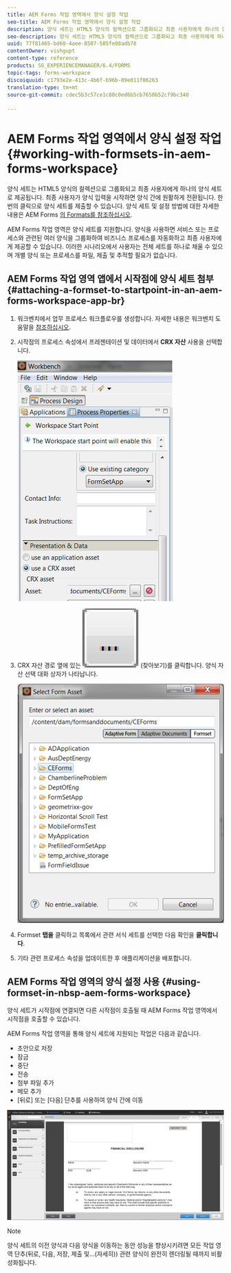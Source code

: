 ```yaml
---
title: AEM Forms 작업 영역에서 양식 설정 작업
seo-title: AEM Forms 작업 영역에서 양식 설정 작업
description: 양식 세트는 HTML5 양식의 컬렉션으로 그룹화되고 최종 사용자에게 하나의 양식 세트로 제공됩니다. AEM Forms 작업 영역에서 양식 세트를 사용하여 작업하는 방법을 알아봅니다.
seo-description: 양식 세트는 HTML5 양식의 컬렉션으로 그룹화되고 최종 사용자에게 하나의 양식 세트로 제공됩니다. AEM Forms 작업 영역에서 양식 세트를 사용하여 작업하는 방법을 알아봅니다.
uuid: 77f81465-bd60-4aee-8507-585fe08adb78
contentOwner: vishgupt
content-type: reference
products: SG_EXPERIENCEMANAGER/6.4/FORMS
topic-tags: forms-workspace
discoiquuid: c1793e2e-413c-4b6f-b96b-09e011f06263
translation-type: tm+mt
source-git-commit: cdec5b3c57ce1c80c0ed6b5cb7650b52cf9bc340

---
```



# AEM Forms 작업 영역에서 양식 설정 작업 {#working-with-formsets-in-aem-forms-workspace}

양식 세트는 HTML5 양식의 컬렉션으로 그룹화되고 최종 사용자에게 하나의 양식 세트로 제공됩니다. 최종 사용자가 양식 입력을 시작하면 양식 간에 원활하게 전환됩니다. 한 번의 클릭으로 양식 세트를 제출할 수 있습니다. 양식 세트 및 설정 방법에 대한 자세한 내용은 AEM Forms [의 Formats를 참조하십시오](/help/forms/using/formset-in-aem-forms.md).

AEM Forms 작업 영역은 양식 세트를 지원합니다. 양식을 사용하면 서비스 또는 프로세스와 관련된 여러 양식을 그룹화하여 비즈니스 프로세스를 자동화하고 최종 사용자에게 제공할 수 있습니다. 이러한 시나리오에서 사용자는 전체 세트를 하나로 채울 수 있으며 개별 양식 또는 프로세스를 파일, 제출 및 추적할 필요가 없습니다.

## AEM Forms 작업 영역 앱에서 시작점에 양식 세트 첨부 {#attaching-a-formset-to-startpoint-in-an-aem-forms-workspace-app-br}

1. 워크벤치에서 업무 프로세스 워크플로우를 생성합니다. 자세한 내용은 워크벤치 도움말을 [참조하십시오](https://www.adobe.com/go/learn_aemforms_workbench_63).
1. 시작점의 프로세스 속성에서 프레젠테이션 및 데이터에서 **CRX 자산** 사용을 선택합니다.

   ![1-1](assets/1-1.png)

1. CRX 자산 경로 옆에 있는 ![찾아보기](assets/browse.png) (찾아보기)를 클릭합니다. 양식 자산 선택 대화 상자가 나타납니다.

   ![2](assets/2.png)

1. Formset **탭을** 클릭하고 목록에서 관련 서식 세트를 선택한 다음 확인을 **클릭합니다**.

1. 기타 관련 프로세스 속성을 업데이트한 후 애플리케이션을 배포합니다.

## AEM Forms 작업 영역의 양식 설정 사용 {#using-formset-in-nbsp-aem-forms-workspace}

양식 세트가 시작점에 연결되면 다른 시작점이 호출될 때 AEM Forms 작업 영역에서 시작점을 호출할 수 있습니다.

AEM Forms 작업 영역을 통해 양식 세트에 지원되는 작업은 다음과 같습니다.

* 초안으로 저장
* 잠금
* 중단
* 전송
* 첨부 파일 추가
* 메모 추가
* [뒤로] 또는 [다음] 단추를 사용하여 양식 간에 이동

![3-1](assets/3-1.png)

>[!NOTE]
>
>양식 세트의 이전 양식과 다음 양식을 이동하는 동안 성능을 향상시키려면 모든 작업 영역 단추(뒤로, 다음, 저장, 제출 및...(자세히)) 관련 양식이 완전히 렌더링될 때까지 비활성화됩니다.

